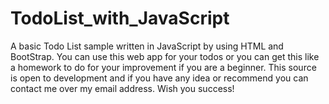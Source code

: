 # TodoList_with_JavaScript
A basic Todo List sample written in JavaScript by using HTML and BootStrap.
You can use this web app for your todos or you can get this like a homework to do for your improvement if you are a beginner.
This source is open to development and if you have any idea or recommend you can contact me over my email address.
Wish you success!


